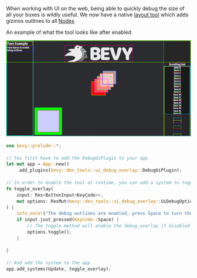 When working with UI on the web, being able to quickly debug the size of all your boxes is wildly useful.
We now have a native [layout tool](https://docs.rs/bevy/0.14/bevy/dev_tools/ui_debug_overlay/struct.DebugUiPlugin.html) which adds gizmos outlines to all [Nodes](https://docs.rs/bevy/0.14/bevy/ui/struct.Node.html)

An example of what the tool looks like after enabled

![Ui example with the overlay tool enabled](bevy_ui_outlines.png)

```rust
use bevy::prelude::*;

// You first have to add the DebugUiPlugin to your app
let mut app = App::new()
    .add_plugins(bevy::dev_tools::ui_debug_overlay::DebugUiPlugin);

// In order to enable the tool at runtime, you can add a system to toggle it
fn toggle_overlay(
    input: Res<ButtonInput<KeyCode>>,
    mut options: ResMut<bevy::dev_tools::ui_debug_overlay::UiDebugOptions>,
) {
    info_once!("The debug outlines are enabled, press Space to turn them on/off");
    if input.just_pressed(KeyCode::Space) {
        // The toggle method will enable the debug_overlay if disabled and disable if enabled
        options.toggle();
    }

}

// And add the system to the app
app.add_systems(Update, toggle_overlay);
```
